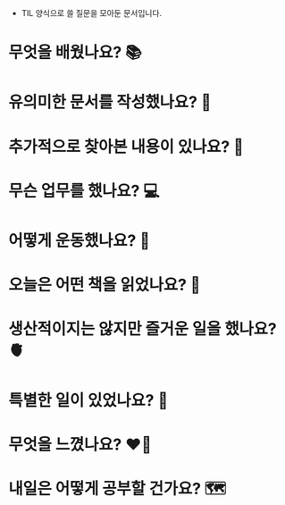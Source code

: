 - TIL 양식으로 쓸 질문을 모아둔 문서입니다.

# 무엇을 배웠나요? 📚

# 유의미한 문서를 작성했나요? 📝

# 추가적으로 찾아본 내용이 있나요? 🌊



# 무슨 업무를 했나요? 💻

# 어떻게 운동했나요? 🦾

# 오늘은 어떤 책을 읽었나요? 📖

# 생산적이지는 않지만 즐거운 일을 했나요? 🫀

# 특별한 일이 있었나요? 🧳



# 무엇을 느꼈나요? ❤️‍🔥

# 내일은 어떻게 공부할 건가요? 🗺